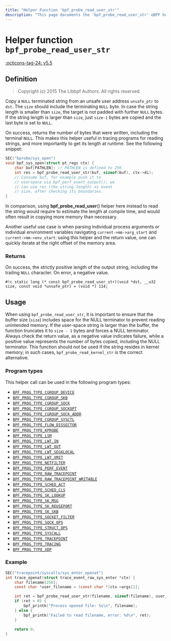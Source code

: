 ```yaml
---
title: "Helper Function 'bpf_probe_read_user_str'"
description: "This page documents the 'bpf_probe_read_user_str' eBPF helper function, including its definition, usage, program types that can use it, and examples."
---
```

# Helper function `bpf_probe_read_user_str`

<!-- [FEATURE_TAG](bpf_probe_read_user_str) -->
[:octicons-tag-24: v5.5](https://github.com/torvalds/linux/commit/6ae08ae3dea2cfa03dd3665a3c8475c2d429ef47)
<!-- [/FEATURE_TAG] -->

## Definition

> Copyright (c) 2015 The Libbpf Authors. All rights reserved.


Copy a `NULL` terminated string from an unsafe user address `unsafe_ptr` to `dst`. The `size` should include the terminating `NULL` byte. In case the string length is smaller than `size`, the target is not padded with further `NULL` bytes. If the string length is larger than `size`, just `size-1` bytes are copied and the last byte is set to `NULL`.

On success, returns the number of bytes that were written, including the terminal `NULL`. This makes this helper useful in tracing programs for reading strings, and more importantly to get its length at runtime. See the following snippet:

```c
SEC("kprobe/sys_open")
void bpf_sys_open(struct pt_regs ctx) {
    char buf[PATHLEN]; // PATHLEN is defined to 256
    int res = bpf_probe_read_user_str(buf, sizeof(buf), ctx->di);
    // Consume buf, for example push it to
    // userspace via bpf_perf_event_output(); we
    // can use res (the string length) as event
    // size, after checking its boundaries.
}
```

In comparison, using **bpf_probe_read_user**() helper here instead to read the string would require to estimate the length at compile time, and would often result in copying more memory than necessary.

Another useful use case is when parsing individual process arguments or individual environment variables navigating `current->mm->arg_start` and `current->mm->env_start`: using this helper and the return value, one can quickly iterate at the right offset of the memory area.

### Returns

On success, the strictly positive length of the output string, including the trailing `NULL` character. On error, a negative value.

`#!c static long (* const bpf_probe_read_user_str)(void *dst, __u32 size, const void *unsafe_ptr) = (void *) 114;`

## Usage

When using `bpf_probe_read_user_str`, it is important to ensure that the buffer size (`size`) includes space for the NULL terminator to prevent reading unintended memory. If the user-space string is larger than the buffer, the function truncates it to `size - 1` bytes and forces a NULL terminator. Always check the return value, as a negative value indicates failure, while a positive value represents the number of bytes copied, including the NULL terminator. This function should not be used if the string resides in kernel memory; in such cases, `bpf_probe_read_kernel_str` is the correct alternative.  

### Program types

This helper call can be used in the following program types:

<!-- DO NOT EDIT MANUALLY -->
<!-- [HELPER_FUNC_PROG_REF] -->
 * [`BPF_PROG_TYPE_CGROUP_DEVICE`](../program-type/BPF_PROG_TYPE_CGROUP_DEVICE.md)
 * [`BPF_PROG_TYPE_CGROUP_SKB`](../program-type/BPF_PROG_TYPE_CGROUP_SKB.md)
 * [`BPF_PROG_TYPE_CGROUP_SOCK`](../program-type/BPF_PROG_TYPE_CGROUP_SOCK.md)
 * [`BPF_PROG_TYPE_CGROUP_SOCKOPT`](../program-type/BPF_PROG_TYPE_CGROUP_SOCKOPT.md)
 * [`BPF_PROG_TYPE_CGROUP_SOCK_ADDR`](../program-type/BPF_PROG_TYPE_CGROUP_SOCK_ADDR.md)
 * [`BPF_PROG_TYPE_CGROUP_SYSCTL`](../program-type/BPF_PROG_TYPE_CGROUP_SYSCTL.md)
 * [`BPF_PROG_TYPE_FLOW_DISSECTOR`](../program-type/BPF_PROG_TYPE_FLOW_DISSECTOR.md)
 * [`BPF_PROG_TYPE_KPROBE`](../program-type/BPF_PROG_TYPE_KPROBE.md)
 * [`BPF_PROG_TYPE_LSM`](../program-type/BPF_PROG_TYPE_LSM.md)
 * [`BPF_PROG_TYPE_LWT_IN`](../program-type/BPF_PROG_TYPE_LWT_IN.md)
 * [`BPF_PROG_TYPE_LWT_OUT`](../program-type/BPF_PROG_TYPE_LWT_OUT.md)
 * [`BPF_PROG_TYPE_LWT_SEG6LOCAL`](../program-type/BPF_PROG_TYPE_LWT_SEG6LOCAL.md)
 * [`BPF_PROG_TYPE_LWT_XMIT`](../program-type/BPF_PROG_TYPE_LWT_XMIT.md)
 * [`BPF_PROG_TYPE_NETFILTER`](../program-type/BPF_PROG_TYPE_NETFILTER.md)
 * [`BPF_PROG_TYPE_PERF_EVENT`](../program-type/BPF_PROG_TYPE_PERF_EVENT.md)
 * [`BPF_PROG_TYPE_RAW_TRACEPOINT`](../program-type/BPF_PROG_TYPE_RAW_TRACEPOINT.md)
 * [`BPF_PROG_TYPE_RAW_TRACEPOINT_WRITABLE`](../program-type/BPF_PROG_TYPE_RAW_TRACEPOINT_WRITABLE.md)
 * [`BPF_PROG_TYPE_SCHED_ACT`](../program-type/BPF_PROG_TYPE_SCHED_ACT.md)
 * [`BPF_PROG_TYPE_SCHED_CLS`](../program-type/BPF_PROG_TYPE_SCHED_CLS.md)
 * [`BPF_PROG_TYPE_SK_LOOKUP`](../program-type/BPF_PROG_TYPE_SK_LOOKUP.md)
 * [`BPF_PROG_TYPE_SK_MSG`](../program-type/BPF_PROG_TYPE_SK_MSG.md)
 * [`BPF_PROG_TYPE_SK_REUSEPORT`](../program-type/BPF_PROG_TYPE_SK_REUSEPORT.md)
 * [`BPF_PROG_TYPE_SK_SKB`](../program-type/BPF_PROG_TYPE_SK_SKB.md)
 * [`BPF_PROG_TYPE_SOCKET_FILTER`](../program-type/BPF_PROG_TYPE_SOCKET_FILTER.md)
 * [`BPF_PROG_TYPE_SOCK_OPS`](../program-type/BPF_PROG_TYPE_SOCK_OPS.md)
 * [`BPF_PROG_TYPE_STRUCT_OPS`](../program-type/BPF_PROG_TYPE_STRUCT_OPS.md)
 * [`BPF_PROG_TYPE_SYSCALL`](../program-type/BPF_PROG_TYPE_SYSCALL.md)
 * [`BPF_PROG_TYPE_TRACEPOINT`](../program-type/BPF_PROG_TYPE_TRACEPOINT.md)
 * [`BPF_PROG_TYPE_TRACING`](../program-type/BPF_PROG_TYPE_TRACING.md)
 * [`BPF_PROG_TYPE_XDP`](../program-type/BPF_PROG_TYPE_XDP.md)
<!-- [/HELPER_FUNC_PROG_REF] -->

### Example
```c
SEC("tracepoint/syscalls/sys_enter_openat")
int trace_openat(struct trace_event_raw_sys_enter *ctx) {
    char filename[256];
    const char *user_filename = (const char *)ctx->args[1];

    int ret = bpf_probe_read_user_str(filename, sizeof(filename), user_filename);
    if (ret > 0) {
        bpf_printk("Process opened file: %s\n", filename);
    } else {
        bpf_printk("Failed to read filename, error: %d\n", ret);
    }

    return 0;
}
```
